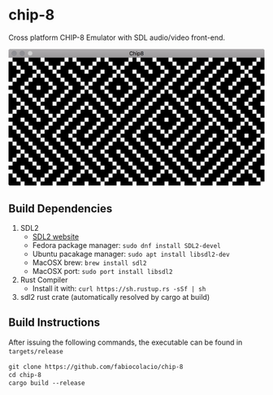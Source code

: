 # chip-8

Cross platform CHIP-8 Emulator with SDL audio/video front-end.

![screenshot](screenshot.png)

## Build Dependencies

1. SDL2
    * [SDL2 website](https://www.libsdl.org/download-2.0.php)
    * Fedora package manager: ``sudo dnf install SDL2-devel``
    * Ubuntu pacakage manager: ``sudo apt install libsdl2-dev``
    * MacOSX brew: ``brew install sdl2``
    * MacOSX port: ``sudo port install libsdl2``
2. Rust Compiler
    * Install it with: ``curl https://sh.rustup.rs -sSf | sh``
3. sdl2 rust crate (automatically resolved by cargo at build)

## Build Instructions

After issuing the following commands, the executable can be found in ``targets/release``

```
git clone https://github.com/fabiocolacio/chip-8
cd chip-8
cargo build --release
```
